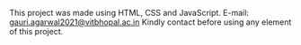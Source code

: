 This project was made using HTML, CSS and JavaScript.
E-mail: gauri.agarwal2021@vitbhopal.ac.in
Kindly contact before using any element of this project.
